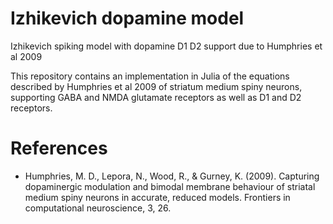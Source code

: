 # Izhikevich dopamine model
Izhikevich spiking model with dopamine D1 D2 support due to Humphries et al 2009

This repository contains an implementation in Julia of the equations described by Humphries et al 2009 of striatum medium spiny neurons, supporting GABA and NMDA glutamate receptors as well as D1 and D2 receptors.

# References
* Humphries, M. D., Lepora, N., Wood, R., & Gurney, K. (2009). Capturing dopaminergic modulation and bimodal membrane behaviour of striatal medium spiny neurons in accurate, reduced models. Frontiers in computational neuroscience, 3, 26.
